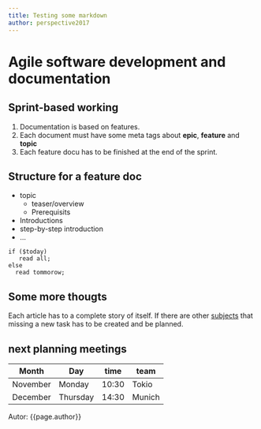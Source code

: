 ```yaml
---
title: Testing some markdown
author: perspective2017
---
```


# Agile software development and documentation

## Sprint-based working

1. Documentation is based on features.
2. Each document must have some meta tags about **epic**, **feature** and **topic**
3. Each feature docu has to be finished at the end of the sprint.

## Structure for a feature doc

* topic
  * teaser/overview
  * Prerequisits
* Introductions
* step-by-step introduction
* ...

```
if ($today)
   read all;
else
  read tommorow;
```

## Some more thougts
Each article has to a complete story of itself. If there are other [subjects](http://www.google.de) that missing a new task has to be created and be planned. 

## next planning meetings

| Month | Day | time | team |
| --- | --- | :---: | --- |
| November | Monday | 10:30 | Tokio |
| December | Thursday | 14:30 | Munich | 

Autor: {{page.author}}
